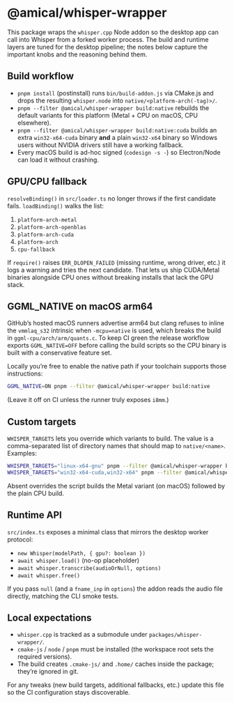# @amical/whisper-wrapper

This package wraps the `whisper.cpp` Node addon so the desktop app can call into
Whisper from a forked worker process. The build and runtime layers are tuned for
the desktop pipeline; the notes below capture the important knobs and the
reasoning behind them.

## Build workflow

- `pnpm install` (postinstall) runs `bin/build-addon.js` via CMake.js and drops
  the resulting `whisper.node` into `native/<platform-arch(-tag)>/`.
- `pnpm --filter @amical/whisper-wrapper build:native` rebuilds the default
  variants for this platform (Metal + CPU on macOS, CPU elsewhere).
- `pnpm --filter @amical/whisper-wrapper build:native:cuda` builds an extra
  `win32-x64-cuda` binary **and** a plain `win32-x64` binary so Windows users
  without NVIDIA drivers still have a working fallback.
- Every macOS build is ad-hoc signed (`codesign -s -`) so Electron/Node can load
  it without crashing.

## GPU/CPU fallback

`resolveBinding()` in `src/loader.ts` no longer throws if the first candidate
fails. `loadBinding()` walks the list:

1. `platform-arch-metal`
2. `platform-arch-openblas`
3. `platform-arch-cuda`
4. `platform-arch`
5. `cpu-fallback`

If `require()` raises `ERR_DLOPEN_FAILED` (missing runtime, wrong driver, etc.)
it logs a warning and tries the next candidate. That lets us ship CUDA/Metal
binaries alongside CPU ones without breaking installs that lack the GPU stack.

## GGML_NATIVE on macOS arm64

GitHub’s hosted macOS runners advertise arm64 but clang refuses to inline the
`vmmlaq_s32` intrinsic when `-mcpu=native` is used, which breaks the build in
`ggml-cpu/arch/arm/quants.c`. To keep CI green the release workflow exports
`GGML_NATIVE=OFF` before calling the build scripts so the CPU binary is built
with a conservative feature set.

Locally you’re free to enable the native path if your toolchain supports those
instructions:

```bash
GGML_NATIVE=ON pnpm --filter @amical/whisper-wrapper build:native
```

(Leave it off on CI unless the runner truly exposes `i8mm`.)

## Custom targets

`WHISPER_TARGETS` lets you override which variants to build. The value is a
comma-separated list of directory names that should map to `native/<name>`.
Examples:

```bash
WHISPER_TARGETS="linux-x64-gnu" pnpm --filter @amical/whisper-wrapper build:native
WHISPER_TARGETS="win32-x64-cuda,win32-x64" pnpm --filter @amical/whisper-wrapper build:native
```

Absent overrides the script builds the Metal variant (on macOS) followed by the
plain CPU build.

## Runtime API

`src/index.ts` exposes a minimal class that mirrors the desktop worker protocol:

- `new Whisper(modelPath, { gpu?: boolean })`
- `await whisper.load()` (no-op placeholder)
- `await whisper.transcribe(audioOrNull, options)`
- `await whisper.free()`

If you pass `null` (and a `fname_inp` in `options`) the addon reads the audio
file directly, matching the CLI smoke tests.

## Local expectations

- `whisper.cpp` is tracked as a submodule under `packages/whisper-wrapper/`.
- `cmake-js` / `node` / `pnpm` must be installed (the workspace root sets the
  required versions).
- The build creates `.cmake-js/` and `.home/` caches inside the package; they’re
  ignored in git.

For any tweaks (new build targets, additional fallbacks, etc.) update this file
so the CI configuration stays discoverable.
